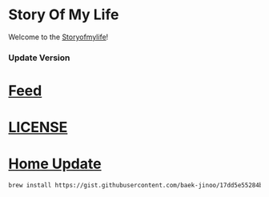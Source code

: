 # Story Of My Life
Welcome to the [Storyofmylife](https://samuelbetio.github.io/storyofmylife/)!

### Update Version
# [Feed](https://github.com/samuelbetio/storyofmylife/edit/master/feed.xml)
# [LICENSE](https://github.com/samuelbetio/storyofmylife/edit/master/LICENSE)
# [Home Update](https://github.com/samuelbetio/storyofmylife/edit/master/index.html)

```bash
brew install https://gist.githubusercontent.com/baek-jinoo/17dd5e55284b2ab0a05695a7224c1587/raw/f71affa1ec5dc492d375285ba4f851f4b4fec4f5/imagemagick.rb
```
